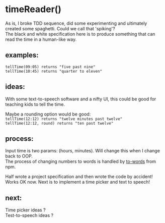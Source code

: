 # timeReader()

As is, I broke TDD sequence, did some experimenting and ultimately created some spaghetti. Could we call that 'spiking'?  
The black and white specification here is to produce something that can read the time in a human-like way.

## examples:

`tellTime(09:05) returns "five past nine"`  
`tellTime(10:45) returns "quarter to eleven"`

## ideas:

With some text-to-speech software and a nifty UI, this could be good for teaching kids to tell the time.

Maybe a rounding option would be good:  
`tellTime(12:12) returns "twelve minutes past twelve"`  
`tellTime(12:12, round) returns "ten past twelve"`

## process:

Input time is two params: (hours, minutes). Will change this when I change back to OOP.  
The process of changing numbers to words is handled by [to-words](https://www.npmjs.com/package/to-words) from npm.

Half wrote a project specification and then wrote the code by accident!  
Works OK now. Next is to implement a time picker and text to speech!

## next:

Time picker ideas ?  
Test-to-speech ideas ?
